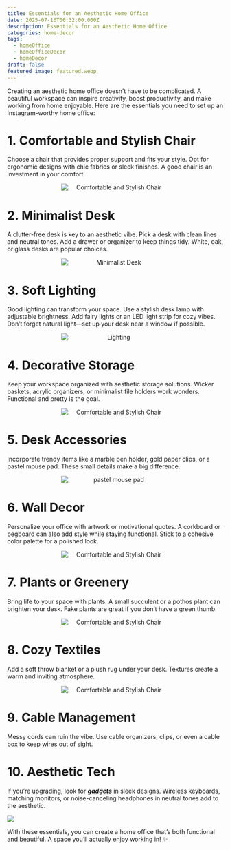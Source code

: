```yaml
---
title: Essentials for an Aesthetic Home Office
date: 2025-07-16T06:32:00.000Z
description: Essentials for an Aesthetic Home Office
categories: home-decor
tags:
  - homeOffice
  - homeOfficeDecor
  - homeDecor
draft: false
featured_image: featured.webp
---
```

Creating an aesthetic home office doesn’t have to be complicated. A beautiful workspace can inspire creativity, boost productivity, and make working from home enjoyable. Here are the essentials you need to set up an Instagram-worthy home office:

# 1. Comfortable and Stylish Chair

Choose a chair that provides proper support and fits your style. Opt for ergonomic designs with chic fabrics or sleek finishes. A good chair is an investment in your comfort.
<div style="display: flex; flex-wrap: wrap; gap: 20px; justify-content: center;">

  <div style="flex: 1 1 200px; text-align: center;">
    <img src="https://m.media-amazon.com/images/I/71rXTc7kFbL._AC_SL1500_.jpg" alt="Comfortable and Stylish Chair" style="max-width: 50%; height: auto; display: block; margin: 0 auto;" />
  </div>
</div>

# 2. Minimalist Desk

A clutter-free desk is key to an aesthetic vibe. Pick a desk with clean lines and neutral tones. Add a drawer or organizer to keep things tidy. White, oak, or glass desks are popular choices.
<div style="display: flex; flex-wrap: wrap; gap: 20px; justify-content: center;">

  <div style="flex: 1 1 200px; text-align: center;">
    <img src="https://m.media-amazon.com/images/I/91mL-oaSr9L._AC_SL1500_.jpg" alt="Minimalist Desk" style="max-width: 50%; height: auto; display: block; margin: 0 auto;" />
  </div>
</div>

# 3. Soft Lighting

Good lighting can transform your space. Use a stylish desk lamp with adjustable brightness. Add fairy lights or an LED light strip for cozy vibes. Don’t forget natural light—set up your desk near a window if possible.
<div style="display: flex; flex-wrap: wrap; gap: 20px; justify-content: center;">

  <div style="flex: 1 1 200px; text-align: center;">
    <img src="https://m.media-amazon.com/images/I/61RUEYGCXvL._AC_SL1500_.jpg" alt="Lighting" style="max-width: 50%; height: auto; display: block; margin: 0 auto;" />
  </div>
</div>


# 4. Decorative Storage

Keep your workspace organized with aesthetic storage solutions. Wicker baskets, acrylic organizers, or minimalist file holders work wonders. Functional and pretty is the goal.
<div style="display: flex; flex-wrap: wrap; gap: 20px; justify-content: center;">

  <div style="flex: 1 1 200px; text-align: center;">
    <img src="https://m.media-amazon.com/images/I/71H4Hf8Yi5L._AC_SL1500_.jpg" alt="Comfortable and Stylish Chair" style="max-width: 50%; height: auto; display: block; margin: 0 auto;" />
  </div>
</div>

# 5. Desk Accessories

Incorporate trendy items like a marble pen holder, gold paper clips, or a pastel mouse pad. These small details make a big difference.
<div style="display: flex; flex-wrap: wrap; gap: 20px; justify-content: center;">

  <div style="flex: 1 1 200px; text-align: center;">
    <img src="https://m.media-amazon.com/images/I/81peYRJuIAL._AC_SL1500_.jpg" alt="pastel mouse pad" style="max-width: 50%; height: auto; display: block; margin: 0 auto;" />
  </div>
</div>

# 6. Wall Decor

Personalize your office with artwork or motivational quotes. A corkboard or pegboard can also add style while staying functional. Stick to a cohesive color palette for a polished look.
<div style="display: flex; flex-wrap: wrap; gap: 20px; justify-content: center;">

  <div style="flex: 1 1 200px; text-align: center;">
    <img src="https://m.media-amazon.com/images/I/81KQS9+RIaL._AC_SL1500_.jpg" alt="Comfortable and Stylish Chair" style="max-width: 50%; height: auto; display: block; margin: 0 auto;" />
  </div>
</div>


# 7. Plants or Greenery

Bring life to your space with plants. A small succulent or a pothos plant can brighten your desk. Fake plants are great if you don’t have a green thumb.
<div style="display: flex; flex-wrap: wrap; gap: 20px; justify-content: center;">

  <div style="flex: 1 1 200px; text-align: center;">
    <img src="https://m.media-amazon.com/images/I/71dIyV9KHbL._AC_SL1500_.jpg" alt="Comfortable and Stylish Chair" style="max-width: 50%; height: auto; display: block; margin: 0 auto;" />
  </div>
</div>


# 8. Cozy Textiles

Add a soft throw blanket or a plush rug under your desk. Textures create a warm and inviting atmosphere.
<div style="display: flex; flex-wrap: wrap; gap: 20px; justify-content: center;">

  <div style="flex: 1 1 200px; text-align: center;">
    <img src="https://m.media-amazon.com/images/I/61tltXisc1L._AC_SL1500_.jpg" alt="Comfortable and Stylish Chair" style="max-width: 50%; height: auto; display: block; margin: 0 auto;" />
  </div>
</div>

# 9. Cable Management

Messy cords can ruin the vibe. Use cable organizers, clips, or even a cable box to keep wires out of sight.

# 10. Aesthetic Tech

If you’re upgrading, look for [***gadgets***](https://petallifestyle.pages.dev/posts/10-interactive-websites-that-will-blow-your-mind-youll-wish-you-found-these-sooner/) in sleek designs. Wireless keyboards, matching monitors, or noise-canceling headphones in neutral tones add to the aesthetic.

![](https://m.media-amazon.com/images/I/616gN08fIXL._AC_SL1500_.jpg)

With these essentials, you can create a home office that’s both functional and beautiful. A space you’ll actually enjoy working in! ✨
